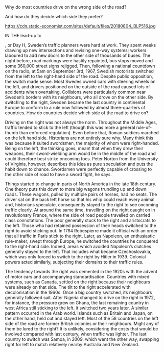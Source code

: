 Why do most countries drive on the wrong side of the road?

And how do they decide which side they prefer?

https://cdn.static-economist.com/sites/default/files/20180804_BLP516.jpg

IN THE lead-up to 

, or Day H, Sweden’s traffic planners were hard at work. They spent weeks drawing up new intersections and revising one-way systems; workers laboured to add new doors to the other side of thousands of buses. The night before, road markings were hastily repainted, bus stops moved and some 360,000 street signs rejigged. Then, following a national countdown on the radio, at 5am on September 3rd, 1967, Swedish motorists switched from the left to the right-hand side of the road. Despite public opposition, the switch made sense. Most Swedes owned cars with steering wheels on the left, and drivers positioned on the outside of the road caused lots of accidents when overtaking. Collisions were particularly common near Sweden’s borders with its neighbours, who all drove on the other side. By switching to the right, Sweden became the last country in continental Europe to conform to a rule now followed by almost three-quarters of countries. How do countries decide which side of the road to drive on?

Driving on the right was not always the norm. Throughout the Middle Ages, traffic tended to stick to the left (though this was more a general rule-of-thumb than enforced regulation). Even before that, Roman soldiers marched on the left hand side. Historians are not entirely sure why. Many think this was because it suited swordsmen, the majority of whom were right-handed. Being on the left, the thinking goes, meant that when they drew their weapons, their sword-wielding arm would be in the middle of the road and could therefore best strike oncoming foes. Peter Norton from the University of Virginia, however, describes this idea as pure speculation and puts the habit down to chance. Swordsmen were perfectly capable of crossing to the other side of road to have a sword fight, he says.

Things started to change in parts of North America in the late 18th century. One theory puts this down to more big wagons trundling up and down roads. These wagons, pulled by multiple pairs of horses, had no seats. The driver sat on the back left horse so that his whip could reach every animal and, historians speculate, consequently stayed to the right to see oncoming traffic clearly. At around the same time, travelling on the right caught on in revolutionary France, where the side of road people travelled on carried class connotations. The poor generally stuck to the right and aristocrats to the left. Those who had retained possession of their heads switched to the right to avoid sticking out. In 1794 Robespierre made it official with an order that all traffic in Paris stick to the right. Later, as Napoleon, an enthusiastic rule-maker, swept through Europe, he switched the countries he conquered to the right-hand side. Indeed, areas which avoided Napoleon’s clutches generally stayed to the left. That includes what became Czechoslovakia, which was only forced to switch to the right by Hitler in 1939. Colonial powers acted similarly, subjecting their domains to their traffic rules.

The tendency towards the right was cemented in the 1920s with the advent of motor cars and accompanying standardisation. Countries with mixed systems, such as Canada, settled on the right because their neighbours were already on that side. The tilt to the right accelerated with decolonisation in the 1960s. Once a big country switched, its neighbours generally followed suit. After Nigeria changed to drive on the right in 1972, for instance, the pressure grew on Ghana, the last remaining country in west Africa still sticking to the left. It switched two years later. A similar pattern occurred in the Arab world. Islands such as Britain and Japan, on the other hand, held out and stayed left. Most of the 58 countries on the left side of the road are former British colonies or their neighbours. Might any of them be lured to the right? It is unlikely, considering the costs that would be involved compared with last century, when traffic was lighter. The last country to switch was Samoa, in 2009, which went the other way, swapping right for left to match relatively nearby Australia and New Zealand.